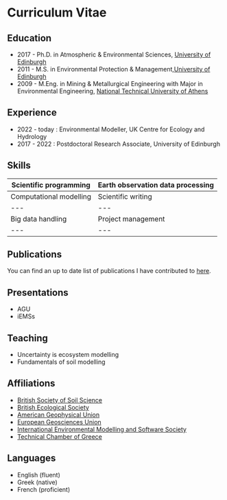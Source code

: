 # Curriculum Vitae

## Education

* 2017 - Ph.D. in Atmospheric & Environmental Sciences, [University of Edinburgh](https://geosciences.ed.ac.uk)
* 2011 - M.S. in Environmental Protection & Management,[University of Edinburgh](https://geosciences.ed.ac.uk)
* 2009 - M.Eng. in Mining & Metallurgical Engineering with Major in Environmental Engineering, [National Technical University of Athens](http://eng.metal.ntua.gr)

## Experience

* 2022 - today : Environmental Modeller, UK Centre for Ecology and Hydrology
* 2017 - 2022 : Postdoctoral Research Associate, University of Edinburgh

## Skills

<!--
* Scientific programming
* Computational modelling
* Big data handling
* Earth observation data processing
* Scientific writing
* Project management
-->

| Scientific programming | Earth observation data processing |
|---|---|
| Computational modelling | Scientific writing |
|---|---|
| Big data handling | Project management |
|---|---|

## Publications

You can find an up to date list of publications I have contributed to [here](https://scholar.google.com/citations?user=7BUpIaMAAAAJ&hl=en&oi=ao).

## Presentations

* AGU
* iEMSs  

## Teaching

* Uncertainty is ecosystem modelling 
* Fundamentals of soil modelling 

## Affiliations

* [British Society of Soil Science](https://soils.org.uk)
* [British Ecological Society](https://www.britishecologicalsociety.org)
* [American Geophysical Union](https://www.agu.org)
* [European Geosciences Union](https://www.egu.eu)
* [International Environmental Modelling and Software Society](https://iemss.org)
* [Technical Chamber of Greece](https://web.tee.gr/en/)

## Languages
* English (fluent)
* Greek (native)
* French (proficient)

